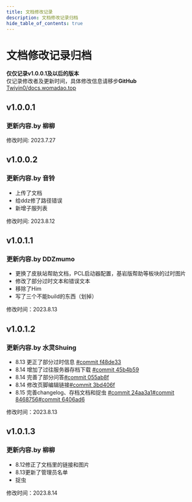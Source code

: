 ```yaml
---
title: 文档修改记录
description: 文档修改记录归档
hide_table_of_contents: true
---
```


# 文档修改记录归档
**仅仅记录v1.0.0.1及以后的版本**  
仅记录修改者及更新时间，具体修改信息请移步**GitHub**  
[Twiyin0/docs.womadao.top](https://github.com/Twiyin0/docs.womadao.top "请给我们一个免费的star吧qwq--柳柳")

## v1.0.0.1   
### 更新内容.by **柳柳**  
修改时间: 2023.7.27  
## v1.0.0.2  
### 更新内容.by **音铃**
* 上传了文档
* 给ddz修了路径错误
* 新增子服列表
  
修改时间: 2023.8.12  
## v1.0.1.1  
### 更新内容.by **DDZmumo**  
* 更换了皮肤站帮助文档，PCL启动器配置，基岩版帮助等板块的过时图片  
* 修改了部分过时文本和错误文本   
* 移除了Him   
* 写了三个不能build的东西（划掉）

修改时间：2023.8.13  
## v1.0.1.2  
### 更新内容.by **水灵Shuing**  
* 8.13 更正了部分过时信息 [#commit f48de33](https://github.com/Twiyin0/docs.womadao.top/commit/f48de33bd05355bcc6dddab472556f6db86113ec)
* 8.14 增加了过往服务器存档下载 [#commit 45b4b59](https://github.com/Twiyin0/docs.womadao.top/commit/45b4b59078692bd3c6993cef840a68984adec91a)
* 8.14 完善了部分问答[#commit 055ab8f](https://github.com/Twiyin0/docs.womadao.top/commit/055ab8fed138f818ec303ded0ee25c18a3f3b40e)
* 8.14 修改页脚编辑链接[#commit 3bd406f](https://github.com/Twiyin0/docs.womadao.top/commit/3bd406fb3fed4eece243f2c2b5913ab0007bdfa7)
* 8.15 完善changelog、存档文档和捉虫 [#commit 24aa3a1](https://github.com/Twiyin0/docs.womadao.top/commit/24aa3a17e15d0ec1c7e1624ba6adc8e128ad3458)[#commit 8468756](https://github.com/Twiyin0/docs.womadao.top/commit/84687563e7c90f72205b8e9b11b40bb03f0ac594)[#commit 6406ad6](https://github.com/Twiyin0/docs.womadao.top/commit/6406ad608fa3b073249768f11db13bef704c15ac)

修改时间：2023.8.13  
## v1.0.1.3  
### 更新内容.by **柳柳**
* 8.12修正了文档里的链接和图片
* 8.13更新了管理员名单
* 捉虫

修改时间：2023.8.14  